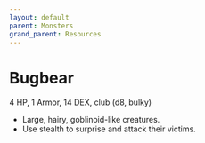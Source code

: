 ```yaml
---
layout: default
parent: Monsters
grand_parent: Resources
---
```


# Bugbear

4 HP, 1 Armor, 14 DEX, club (d8, bulky)  

- Large, hairy, goblinoid-like creatures.  
- Use stealth to surprise and attack their victims.  



